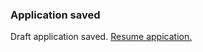 <div class="au-body au-body--dark">
  <div class="au-page-alerts au-page-alerts--info au-page-alerts--dark">
    <h3>Application saved</h3>
    <p>Draft application saved. <a href="#">Resume appication.</a></p>
  </div>
</div>

